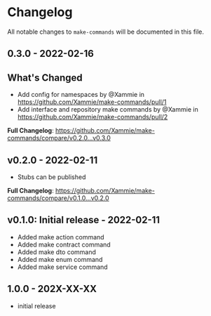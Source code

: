 # Changelog

All notable changes to `make-commands` will be documented in this file.

## 0.3.0 - 2022-02-16

## What's Changed

- Add config for namespaces by @Xammie in https://github.com/Xammie/make-commands/pull/1
- Add interface and repository make commands by @Xammie in https://github.com/Xammie/make-commands/pull/2

**Full Changelog**: https://github.com/Xammie/make-commands/compare/v0.2.0...v0.3.0

## v0.2.0 - 2022-02-11

- Stubs can be published

**Full Changelog**: https://github.com/Xammie/make-commands/compare/v0.1.0...v0.2.0

## v0.1.0: Initial release - 2022-02-11

- Added make action command
- Added make contract command
- Added make dto command
- Added make enum command
- Added make service command

## 1.0.0 - 202X-XX-XX

- initial release
